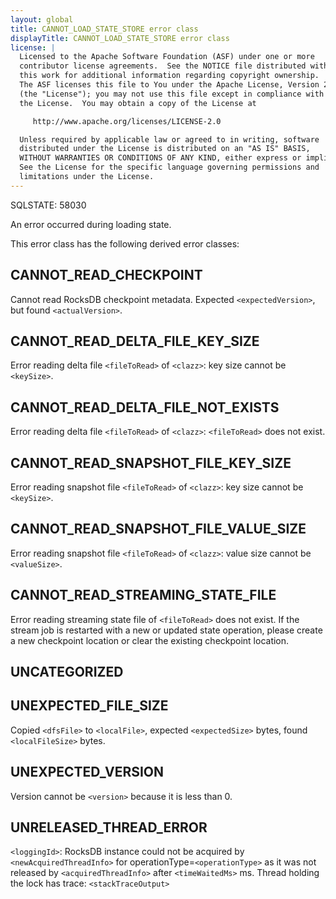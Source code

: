 ```yaml
---
layout: global
title: CANNOT_LOAD_STATE_STORE error class
displayTitle: CANNOT_LOAD_STATE_STORE error class
license: |
  Licensed to the Apache Software Foundation (ASF) under one or more
  contributor license agreements.  See the NOTICE file distributed with
  this work for additional information regarding copyright ownership.
  The ASF licenses this file to You under the Apache License, Version 2.0
  (the "License"); you may not use this file except in compliance with
  the License.  You may obtain a copy of the License at

     http://www.apache.org/licenses/LICENSE-2.0

  Unless required by applicable law or agreed to in writing, software
  distributed under the License is distributed on an "AS IS" BASIS,
  WITHOUT WARRANTIES OR CONDITIONS OF ANY KIND, either express or implied.
  See the License for the specific language governing permissions and
  limitations under the License.
---
```


<!--
  DO NOT EDIT THIS FILE.
  It was generated automatically by `org.apache.spark.SparkThrowableSuite`.
-->

SQLSTATE: 58030

An error occurred during loading state.

This error class has the following derived error classes:

## CANNOT_READ_CHECKPOINT

Cannot read RocksDB checkpoint metadata. Expected `<expectedVersion>`, but found `<actualVersion>`.

## CANNOT_READ_DELTA_FILE_KEY_SIZE

Error reading delta file `<fileToRead>` of `<clazz>`: key size cannot be `<keySize>`.

## CANNOT_READ_DELTA_FILE_NOT_EXISTS

Error reading delta file `<fileToRead>` of `<clazz>`: `<fileToRead>` does not exist.

## CANNOT_READ_SNAPSHOT_FILE_KEY_SIZE

Error reading snapshot file `<fileToRead>` of `<clazz>`: key size cannot be `<keySize>`.

## CANNOT_READ_SNAPSHOT_FILE_VALUE_SIZE

Error reading snapshot file `<fileToRead>` of `<clazz>`: value size cannot be `<valueSize>`.

## CANNOT_READ_STREAMING_STATE_FILE

Error reading streaming state file of `<fileToRead>` does not exist. If the stream job is restarted with a new or updated state operation, please create a new checkpoint location or clear the existing checkpoint location.

## UNCATEGORIZED



## UNEXPECTED_FILE_SIZE

Copied `<dfsFile>` to `<localFile>`, expected `<expectedSize>` bytes, found `<localFileSize>` bytes.

## UNEXPECTED_VERSION

Version cannot be `<version>` because it is less than 0.

## UNRELEASED_THREAD_ERROR

`<loggingId>`: RocksDB instance could not be acquired by `<newAcquiredThreadInfo>` for operationType=`<operationType>` as it was not released by `<acquiredThreadInfo>` after `<timeWaitedMs>` ms.
Thread holding the lock has trace: `<stackTraceOutput>`


